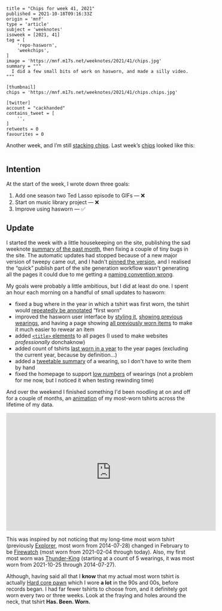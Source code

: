 ```
title = "Chips for week 41, 2021"
published = 2021-10-18T09:16:33Z
origin = 'mnf'
type = 'article'
subject = 'weeknotes'
isoweek = [2021, 41]
tag = [
    'repo-hasworn',
    'weekchips',
]
image = 'https://mnf.m17s.net/weeknotes/2021/41/chips.jpg'
summary = """
  I did a few small bits of work on hasworn, and made a silly video.
"""

[thumbnail]
chips = 'https://mnf.m17s.net/weeknotes/2021/41/chips.chips.jpg'

[twitter]
account = "cackhanded"
contains_tweet = [
    '',
]
retweets = 0
favourites = 0
```

Another week, and I’m still [stacking chips][chips]. Last week’s
[chips][markers] looked like this:

[chips]: /2020/06/19/my-week-in-poker-chips
[markers]: /2020/08/22/my-weekchips-markers

<p class='image'><img src='https://mnf.m17s.net/weeknotes/2021/41/chips.jpg' alt=''></p>

## Intention

At the start of the week, I wrote down three goals:

1. Add one season two Ted Lasso episode to GIFs — ❌
1. Start on music library project — ❌
1. Improve using hasworn — ✅


## Update

I started the week with a little housekeeping on the site, publishing
the sad weeknote [summary of the past month][w], then fixing a couple of
tiny bugs in the site. The automatic updates had stopped because of a new
major version of tweepy came out, and I hadn't [pinned the version][p],
and I realised the “quick” publish part of the site generation workflow
wasn't generating all the pages it could due to me getting a
[naming convention wrong][n].

My goals were probably a little ambitious, but I did at least do one.
I spent an hour each morning on a handful of small updates to hasworn:

* fixed a bug where in the year in which a tshirt was first worn,
  the tshirt would [repeatedly be annotated][ra] “first worn”
* improved the hasworn user interface by [styling it][bs],
  [showing previous wearings][sh], and having a page showing
  [all previously worn items][pw] to make it much easier to rewear an item
* added [`<title>` elements][te] to all pages (I used to make websites
  *professionally* donchaknow)
* added count of tshirts [last worn in a year][lw] to the year pages
  (excluding the current year, because by definition…)
* added a [tweetable summary][tw] of a wearing, so I don't have to write
  them by hand
* fixed the homepage to support [low numbers][ln] of wearings (not a problem
  for me now, but I noticed it when testing rewinding time)

And over the weekend I finished something I'd been noodling at on and off
for a couple of months, an [animation][an] of my most-worn tshirts across the
lifetime of my data.

<iframe
    width="560"
    height="315"
    src="https://www.youtube-nocookie.com/embed/ZD1lFO3Z6tU"
    frameborder="0"
    allow="accelerometer; encrypted-media; gyroscope; picture-in-picture"
    allowfullscreen
></iframe>

This was inspired by not noticing that my long-time most worn tshirt
(previously [Explorer][ex], most worn from 2014-07-28) changed in February to
be [Firewatch][fw] (most worn from 2021-02-04 through today). Also, my first
most worn was [Thunder-King][tk] (starting at a count of 5 wearings, it was
most worn from 2021-10-25 through 2014-07-27).

Although, having said all that I **know** that my actual most worn tshirt is
actually [Hard core pawn][hc] which I wore **a lot** in the 90s and 00s,
before records began. I had far fewer tshirts to choose from, and it
definitely got worn every two or three weeks. Look at the fraying and holes
around the neck, that tshirt **Has. Been. Worn.**


[w]: /weeknotes/chips-for-weeks-37-38-39-40-2021
[p]: https://github.com/norm/marknormanfrancis.com/commit/62d8ae1cf04eec0b9300b2adf6e6f966bb8de7db
[n]: https://github.com/norm/marknormanfrancis.com/commit/f089f6b9861ac893fd4e2beb18fe9c9498b886d8
[ra]: https://github.com/norm/hasworn/commit/3ff91a8c3eb608a473fd17f5c280d54be54c30fc
[bs]: https://github.com/norm/hasworn/commit/843d5996032bd2aa594a556105f913109638d29e
[sh]: https://github.com/norm/hasworn/commit/f68ff70c228a6aae77422e2f9c022f6f3b3857e3
[pw]: https://github.com/norm/hasworn/commit/1e45d47834d404b89fab2107cce76d4b2c02c6c2
[te]: https://github.com/norm/hasworn/commit/37335bd6b02418c8469cb4fae3de11af524f913e
[lw]: https://github.com/norm/hasworn/commit/98b85488902f60deba1ba33efc7594f663ac9280
[tw]: https://github.com/norm/hasworn/commit/d4a67de2555d3c167fbfc48c00afaa84bfd1a145
[ln]: https://github.com/norm/hasworn/commit/48d176de617b3f1d5ea8a7ec1a13fd5cf58013c6
[an]: https://github.com/norm/hasworn/commit/40d286a9a1afc39d692416db814c604fe1b329ea
[ex]: https://norm.hasworn.com/tshirts/explorer
[fw]: https://norm.hasworn.com/tshirts/firewatch
[tk]: https://norm.hasworn.com/tshirts/thunder-king
[hc]: https://norm.hasworn.com/tshirts/hard-core-pawn
